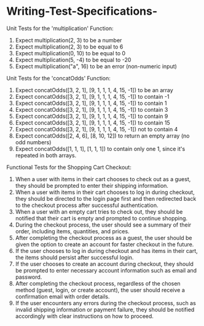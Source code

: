 # Writing-Test-Specifications-


Unit Tests for the 'multiplication' Function:

   1. Expect multiplication(2, 3) to be a number
   2. Expect multiplication(2, 3) to be equal to 6
   3. Expect multiplication(0, 10) to be equal to 0
   4. Expect multiplication(5, -4) to be equal to -20
   5. Expect multiplication("a", 16) to be an error (non-numeric input)

Unit Tests for the 'concatOdds' Function:

   1. Expect concatOdds([3, 2, 1], [9, 1, 1, 1, 4, 15, -1]) to be an array
   2. Expect concatOdds([3, 2, 1], [9, 1, 1, 1, 4, 15, -1]) to contain -1
   3. Expect concatOdds([3, 2, 1], [9, 1, 1, 1, 4, 15, -1]) to contain 1
   4. Expect concatOdds([3, 2, 1], [9, 1, 1, 1, 4, 15, -1]) to contain 3
   5. Expect concatOdds([3, 2, 1], [9, 1, 1, 1, 4, 15, -1]) to contain 9
   6. Expect concatOdds([3, 2, 1], [9, 1, 1, 1, 4, 15, -1]) to contain 15
   7. Expect concatOdds([3, 2, 1], [9, 1, 1, 1, 4, 15, -1]) not to contain 4
   8. Expect concatOdds([2, 4, 6], [8, 10, 12]) to return an empty array (no odd numbers)
   9. Expect concatOdds([1, 1, 1], [1, 1, 1]) to contain only one 1, since it's repeated in both arrays.

Functional Tests for the Shopping Cart Checkout:

   1. When a user with items in their cart chooses to check out as a guest, they should be prompted to enter their shipping information.
   2. When a user with items in their cart chooses to log in during checkout, they should be directed to the login page first and then redirected back to the checkout process after successful authentication.
   3. When a user with an empty cart tries to check out, they should be notified that their cart is empty and prompted to continue shopping.
   4. During the checkout process, the user should see a summary of their order, including items, quantities, and prices.
   5. After completing the checkout process as a guest, the user should be given the option to create an account for faster checkout in the future.
   6. If the user chooses to log in during checkout and has items in their cart, the items should persist after successful login.
   7. If the user chooses to create an account during checkout, they should be prompted to enter necessary account information such as email and password.
   8. After completing the checkout process, regardless of the chosen method (guest, login, or create account), the user should receive a confirmation email with order details.
   9. If the user encounters any errors during the checkout process, such as invalid shipping information or payment failure, they should be notified accordingly with clear instructions on how to proceed.
